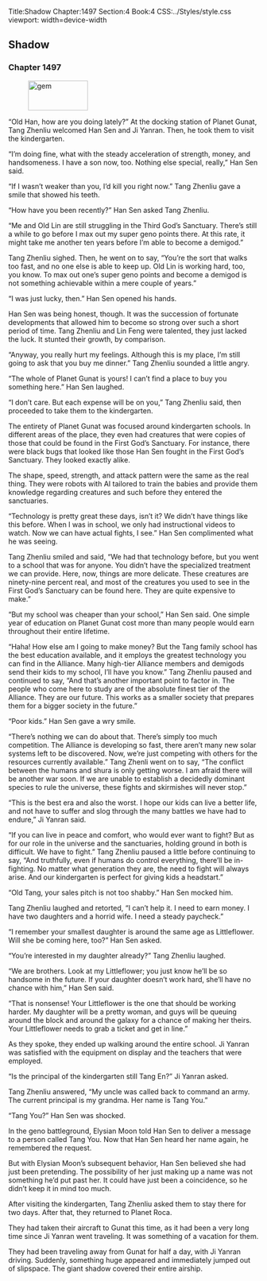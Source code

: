 Title:Shadow 
Chapter:1497 
Section:4 
Book:4 
CSS:../Styles/style.css 
viewport: width=device-width
  
## Shadow
### Chapter 1497
  
<figure>
	<img src="../Images/gem.gif" alt="gem" id="gem" width="120" height="60" />
</figure>
  

  
“Old Han, how are you doing lately?” At the docking station of Planet Gunat, Tang Zhenliu welcomed Han Sen and Ji Yanran. Then, he took them to visit the kindergarten.

“I’m doing fine, what with the steady acceleration of strength, money, and handsomeness. I have a son now, too. Nothing else special, really,” Han Sen said.

“If I wasn’t weaker than you, I’d kill you right now.” Tang Zhenliu gave a smile that showed his teeth.

“How have you been recently?” Han Sen asked Tang Zhenliu.

“Me and Old Lin are still struggling in the Third God’s Sanctuary. There’s still a while to go before I max out my super geno points there. At this rate, it might take me another ten years before I’m able to become a demigod.”

Tang Zhenliu sighed. Then, he went on to say, “You’re the sort that walks too fast, and no one else is able to keep up. Old Lin is working hard, too, you know. To max out one’s super geno points and become a demigod is not something achievable within a mere couple of years.”

“I was just lucky, then.” Han Sen opened his hands.

Han Sen was being honest, though. It was the succession of fortunate developments that allowed him to become so strong over such a short period of time. Tang Zhenliu and Lin Feng were talented, they just lacked the luck. It stunted their growth, by comparison.

“Anyway, you really hurt my feelings. Although this is my place, I’m still going to ask that you buy me dinner.” Tang Zhenliu sounded a little angry.

“The whole of Planet Gunat is yours! I can’t find a place to buy you something here.” Han Sen laughed.

“I don’t care. But each expense will be on you,” Tang Zhenliu said, then proceeded to take them to the kindergarten.

The entirety of Planet Gunat was focused around kindergarten schools. In different areas of the place, they even had creatures that were copies of those that could be found in the First God’s Sanctuary. For instance, there were black bugs that looked like those Han Sen fought in the First God’s Sanctuary. They looked exactly alike.

The shape, speed, strength, and attack pattern were the same as the real thing. They were robots with AI tailored to train the babies and provide them knowledge regarding creatures and such before they entered the sanctuaries.

“Technology is pretty great these days, isn’t it? We didn’t have things like this before. When I was in school, we only had instructional videos to watch. Now we can have actual fights, I see.” Han Sen complimented what he was seeing.

Tang Zhenliu smiled and said, “We had that technology before, but you went to a school that was for anyone. You didn’t have the specialized treatment we can provide. Here, now, things are more delicate. These creatures are ninety-nine percent real, and most of the creatures you used to see in the First God’s Sanctuary can be found here. They are quite expensive to make.”

“But my school was cheaper than your school,” Han Sen said. One simple year of education on Planet Gunat cost more than many people would earn throughout their entire lifetime.

“Haha! How else am I going to make money? But the Tang family school has the best education available, and it employs the greatest technology you can find in the Alliance. Many high-tier Alliance members and demigods send their kids to my school, I’ll have you know.” Tang Zhenliu paused and continued to say, “And that’s another important point to factor in. The people who come here to study are of the absolute finest tier of the Alliance. They are our future. This works as a smaller society that prepares them for a bigger society in the future.”

“Poor kids.” Han Sen gave a wry smile.

“There’s nothing we can do about that. There’s simply too much competition. The Alliance is developing so fast, there aren’t many new solar systems left to be discovered. Now, we’re just competing with others for the resources currently available.” Tang Zhenli went on to say, “The conflict between the humans and shura is only getting worse. I am afraid there will be another war soon. If we are unable to establish a decidedly dominant species to rule the universe, these fights and skirmishes will never stop.”

“This is the best era and also the worst. I hope our kids can live a better life, and not have to suffer and slog through the many battles we have had to endure,” Ji Yanran said.

“If you can live in peace and comfort, who would ever want to fight? But as for our role in the universe and the sanctuaries, holding ground in both is difficult. We have to fight.” Tang Zhenliu paused a little before continuing to say, “And truthfully, even if humans do control everything, there’ll be in-fighting. No matter what generation they are, the need to fight will always arise. And our kindergarten is perfect for giving kids a headstart.”

“Old Tang, your sales pitch is not too shabby.” Han Sen mocked him.

Tang Zhenliu laughed and retorted, “I can’t help it. I need to earn money. I have two daughters and a horrid wife. I need a steady paycheck.”

“I remember your smallest daughter is around the same age as Littleflower. Will she be coming here, too?” Han Sen asked.

“You’re interested in my daughter already?” Tang Zhenliu laughed.

“We are brothers. Look at my Littleflower; you just know he’ll be so handsome in the future. If your daughter doesn’t work hard, she’ll have no chance with him,” Han Sen said.

“That is nonsense! Your Littleflower is the one that should be working harder. My daughter will be a pretty woman, and guys will be queuing around the block and around the galaxy for a chance of making her theirs. Your Littleflower needs to grab a ticket and get in line.”

As they spoke, they ended up walking around the entire school. Ji Yanran was satisfied with the equipment on display and the teachers that were employed.

“Is the principal of the kindergarten still Tang En?” Ji Yanran asked.

Tang Zhenliu answered, “My uncle was called back to command an army. The current principal is my grandma. Her name is Tang You.”

“Tang You?” Han Sen was shocked.

In the geno battleground, Elysian Moon told Han Sen to deliver a message to a person called Tang You. Now that Han Sen heard her name again, he remembered the request.

But with Elysian Moon’s subsequent behavior, Han Sen believed she had just been pretending. The possibility of her just making up a name was not something he’d put past her. It could have just been a coincidence, so he didn’t keep it in mind too much.

After visiting the kindergarten, Tang Zhenliu asked them to stay there for two days. After that, they returned to Planet Roca.

They had taken their aircraft to Gunat this time, as it had been a very long time since Ji Yanran went traveling. It was something of a vacation for them.

They had been traveling away from Gunat for half a day, with Ji Yanran driving. Suddenly, something huge appeared and immediately jumped out of slipspace. The giant shadow covered their entire airship.